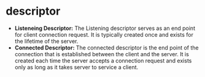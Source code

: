 # descriptor
 * **Listeneing Descriptor:** The Listening descriptor serves as an end point 
for client connection request. It is typically created once and exists for the
lifetime of the server.
 * **Connected Descriptor:** The connected descriptor is the end point of the 
connection that is established between the client and the server. It is 
created each time the server accepts a connection request and exists only as
long as it takes server to service a client.
